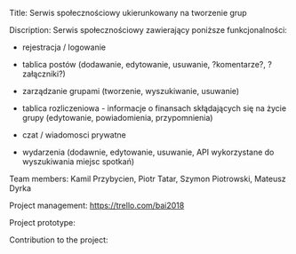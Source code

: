Title: Serwis społecznościowy ukierunkowany na tworzenie grup


Discription: Serwis społecznościowy zawierający poniższe funkcjonalności:

- rejestracja / logowanie

- tablica postów (dodawanie, edytowanie, usuwanie, ?komentarze?, ?załączniki?)

- zarządzanie grupami (tworzenie, wyszukiwanie, usuwanie)

- tablica rozliczeniowa - informacje o finansach skłądających się na życie grupy (edytowanie, powiadomienia, przypomnienia)

- czat / wiadomosci prywatne

- wydarzenia (dodawnie, edytowanie, usuwanie, API wykorzystane do wyszukiwania miejsc spotkań)


Team members:
Kamil Przybycien,
Piotr Tatar,
Szymon Piotrowski,
Mateusz Dyrka


Project management: https://trello.com/bai2018


Project prototype:


Contribution to the project:
